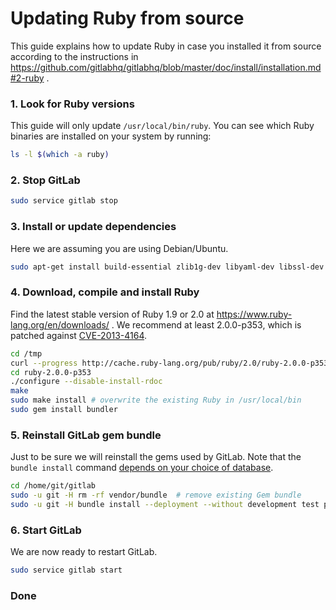 # Updating Ruby from source

This guide explains how to update Ruby in case you installed it from source according to the instructions in https://github.com/gitlabhq/gitlabhq/blob/master/doc/install/installation.md#2-ruby .

### 1. Look for Ruby versions
This guide will only update `/usr/local/bin/ruby`. You can see which Ruby binaries are installed on your system by running:

```bash
ls -l $(which -a ruby)
```

### 2. Stop GitLab

```bash
sudo service gitlab stop
```

### 3. Install or update dependencies
Here we are assuming you are using Debian/Ubuntu.

```bash
sudo apt-get install build-essential zlib1g-dev libyaml-dev libssl-dev libgdbm-dev libreadline-dev libncurses5-dev libffi-dev curl
```

### 4. Download, compile and install Ruby
Find the latest stable version of Ruby 1.9 or 2.0 at https://www.ruby-lang.org/en/downloads/ . We recommend at least 2.0.0-p353, which is patched against [CVE-2013-4164](https://www.ruby-lang.org/en/news/2013/11/22/heap-overflow-in-floating-point-parsing-cve-2013-4164/).

```bash
cd /tmp
curl --progress http://cache.ruby-lang.org/pub/ruby/2.0/ruby-2.0.0-p353.tar.gz | tar xz
cd ruby-2.0.0-p353
./configure --disable-install-rdoc
make
sudo make install # overwrite the existing Ruby in /usr/local/bin
sudo gem install bundler
```

### 5. Reinstall GitLab gem bundle
Just to be sure we will reinstall the gems used by GitLab. Note that the `bundle install` command [depends on your choice of database](https://github.com/gitlabhq/gitlabhq/blob/master/doc/install/installation.md#install-gems).

```bash
cd /home/git/gitlab
sudo -u git -H rm -rf vendor/bundle  # remove existing Gem bundle
sudo -u git -H bundle install --deployment --without development test postgres aws # Assuming MySQL
```

### 6. Start GitLab
We are now ready to restart GitLab.

```bash
sudo service gitlab start
```

### Done
